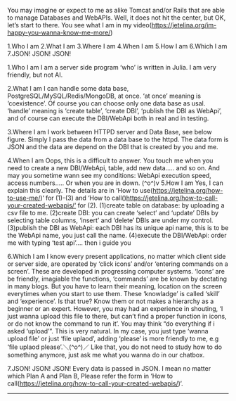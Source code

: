 You may imagine or expect to me as alike Tomcat and/or Rails that are able to manage Databases and WebAPIs.
Well, it does not hit the center, but OK, let’s start to there. You see what I am in my video(https://jetelina.org/im-happy-you-wanna-know-me-more/)

1.Who I am
2.What I am
3.Where I am
4.When I am
5.How I am
6.Which I am
7.JSON! JSON! JSON!

1.Who I am
I am a server side program ‘who’ is written in Julia. I am very friendly, but not AI.

2.What I am
I can handle some data base, PostgreSQL/MySQL/Redis/MongoDB, at once. ‘at once’ meaning is ‘coexistence’. Of course you can choose only one data base as usal.
‘handle’ meaning is ‘create table’, ‘create DBI’, ‘publish the DBI as WebApi’, and of course can execute the DBI/WebApi both in real and in testing.

3.Where I am
I work between HTTPD server and Data Base, see below figure. Simply I pass the data from a data base to the httpd. The data form is JSON and the data are depend on the DBI that is created by you and me.

4.When I am
Oops, this is a difficult to answer. You touch me when you need to create a new DBI/WebApi, table, add new data….. and so on. And may you sometime wann see my conditions: WebApi execution speed, access numbers….. Or when you are in down. (^o^)v
5.How I am
Yes, I can explain this clearly. The details are in ‘How to use(https://jetelina.org/how-to-use-me/)‘ for (1)-(3) and ‘How to call()https://jetelina.org/how-to-call-your-created-webapis/‘ for (2).
(1)create table on database: by uploading a csv file to me.
(2)create DBI: you can create ‘select’ and ‘update’ DBIs by selecting table columns, ‘insert’ and ‘delete’ DBIs are under my control.
(3)publish the DBI as WebApi: each DBI has its unique api name, this is to be the WebApi name, you just call the name.
(4)execute the DBI/WebApi: order me with typing ‘test api’…. then i guide you

6.Which I am
I know every present applications, no matter which client side or server side, are operated by ‘click icons’ and/or ‘entering commands on a screen’.
These are developed in progressing computer systems. ‘Icons’ are be friendly, imagiable the functions, ‘commands’ are be known by dectating in many blogs. But you have to learn their meaning, location on the screen everytimes when you start to use them. These ‘knowladge’ is called ‘skill’ and ‘experience’. Is that true? Know them or not makes a hierarchy as a beginner or an expert.
However, you may had an experience in shouting, ‘I just wanna upload this file to there, but can’t find a proper function in icons, or do not know the command to run it’. You may think “do everything if i asked ‘upload’”. This is very natural.
In my case, you just type ‘wanna upload file’ or just ‘file uplaod’, adding ‘please’ is more friendly to me, e.g ‘file uplaod please’.＼(^o^)／
Like that, you do not need to study how to do something anymore, just ask me what you wanna do in our chatbox.

7.JSON! JSON! JSON!
Every data is passed in JSON. I mean no matter which Plan A and Plan B, Please refer the form in ‘How to call(https://jetelina.org/how-to-call-your-created-webapis/)‘.

--------------------------------------------------------------------------------------------------------------------
